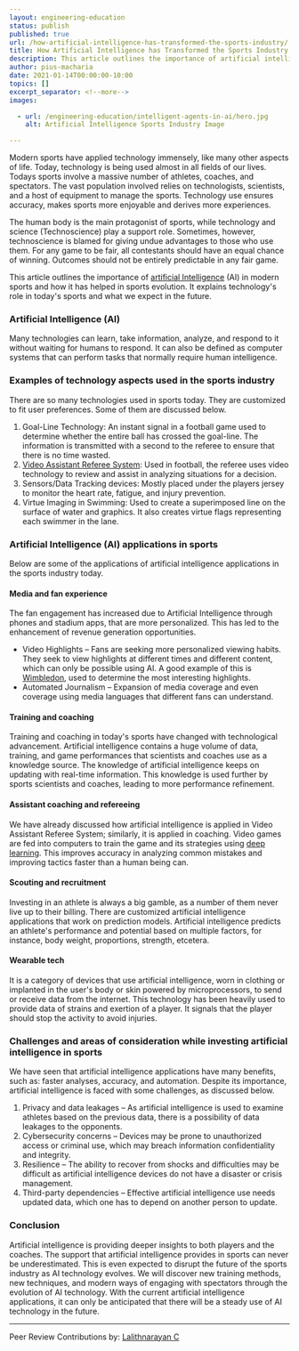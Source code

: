 ```yaml
---
layout: engineering-education
status: publish
published: true
url: /how-artificial-intelligence-has-transformed-the-sports-industry/
title: How Artificial Intelligence has Transformed the Sports Industry
description: This article outlines the importance of artificial intelligence in modern sports and how it has helped in sports evolution. It explains technology's role in today's sports and what we expect in the future. 
author: pius-macharia
date: 2021-01-14T00:00:00-10:00
topics: []
excerpt_separator: <!--more-->
images:

  - url: /engineering-education/intelligent-agents-in-ai/hero.jpg
    alt: Artificial Intelligence Sports Industry Image

---
```

Modern sports have applied technology immensely, like many other aspects of life. Today, technology is being used almost in all fields of our lives. Todays sports involve a massive number of athletes, coaches, and spectators. The vast population involved relies on technologists, scientists, and a host of equipment to manage the sports. Technology use ensures accuracy, makes sports more enjoyable and derives more experiences.
<!-- more -->
The human body is the main protagonist of sports, while technology and science (Technoscience) play a support role. Sometimes, however, technoscience is blamed for giving undue advantages to those who use them. For any game to be fair, all contestants should have an equal chance of winning. Outcomes should not be entirely predictable in any fair game.

This article outlines the importance of [artificial Intelligence](/engineering-education/artificial-intelligence-future/) (AI) in modern sports and how it has helped in sports evolution. It explains technology's role in today's sports and what we expect in the future.

### Artificial Intelligence (AI) 
Many technologies can learn, take information, analyze, and respond to it without waiting for humans to respond. It can also be defined as computer systems that can perform tasks that normally require human intelligence.

### Examples of technology aspects used in the sports industry
There are so many technologies used in sports today. They are customized to fit user preferences. Some of them are discussed below.

1. Goal-Line Technology: An instant signal in a football game used to determine whether the entire ball has crossed the goal-line. The information is transmitted with a second to the referee to ensure that there is no time wasted.
2. [Video Assistant Referee System](https://www.sportperformanceanalysis.com/article/application-of-video-technology-in-football-refereeing-var): Used in football, the referee uses video technology to review and assist in analyzing situations for a decision.
3. Sensors/Data Tracking devices: Mostly placed under the players jersey to monitor the heart rate, fatigue, and injury prevention.
4. Virtue Imaging in Swimming: Used to create a superimposed line on the surface of water and graphics. It also creates virtue flags representing each swimmer in the lane.

### Artificial Intelligence (AI) applications in sports
Below are some of the applications of artificial intelligence applications in the sports industry today.

#### Media and fan experience
The fan engagement has increased due to Artificial Intelligence through phones and stadium apps, that are more personalized. This has led to the enhancement of revenue generation opportunities. 

- Video Highlights – Fans are seeking more personalized viewing habits. They seek to view highlights at different times and different content, which can only be possible using AI. A good example of this is [Wimbledon](https://www.ibm.com/thought-leadership/wimbledon/uk-en/index.html), used to determine the most interesting highlights.
- Automated Journalism – Expansion of media coverage and even coverage using media languages that different fans can understand.

#### Training and coaching
Training and coaching in today's sports have changed with technological advancement. Artificial intelligence contains a huge volume of data, training, and game performances that scientists and coaches use as a knowledge source. The knowledge of artificial intelligence keeps on updating with real-time information. This knowledge is used further by sports scientists and coaches, leading to more performance refinement.  

#### Assistant coaching and refereeing
We have already discussed how artificial intelligence is applied in Video Assistant Referee System; similarly, it is applied in coaching. Video games are fed into computers to train the game and its strategies using [deep learning](https://www.section.io/engineering-education/introduction-to-deep-learning/). This improves accuracy in analyzing common mistakes and improving tactics faster than a human being can.

#### Scouting and recruitment
Investing in an athlete is always a big gamble, as a number of them never live up to their billing. There are customized artificial intelligence applications that work on prediction models. Artificial intelligence predicts an athlete's performance and potential based on multiple factors, for instance, body weight, proportions, strength, etcetera.

#### Wearable tech
It is a category of devices that use artificial intelligence, worn in clothing or implanted in the user's body or skin powered by microprocessors, to send or receive data from the internet. This technology has been heavily used to provide data of strains and exertion of a player. It signals that the player should stop the activity to avoid injuries.

### Challenges and areas of consideration while investing artificial intelligence in sports
We have seen that artificial intelligence applications have many benefits, such as: faster analyses, accuracy, and automation. Despite its importance, artificial intelligence is faced with some challenges, as discussed below.

1. Privacy and data leakages – As artificial intelligence is used to examine athletes based on the previous data, there is a possibility of data leakages to the opponents.
2. Cybersecurity concerns – Devices may be prone to unauthorized access or criminal use, which may breach information confidentiality and integrity.
3. Resilience – The ability to recover from shocks and difficulties may be difficult as artificial intelligence devices do not have a disaster or crisis management.
4. Third-party dependencies – Effective artificial intelligence use needs updated data, which one has to depend on another person to update.

### Conclusion
Artificial intelligence is providing deeper insights to both players and the coaches. The support that artificial intelligence provides in sports can never be underestimated. This is even expected to disrupt the future of the sports industry as AI technology evolves. We will discover new training methods, new techniques, and modern ways of engaging with spectators through the evolution of AI technology. With the current artificial intelligence applications, it can only be anticipated that there will be a steady use of AI technology in the future.

---
Peer Review Contributions by: [Lalithnarayan C](/engineering-education/authors/lalithnarayan-c/)
